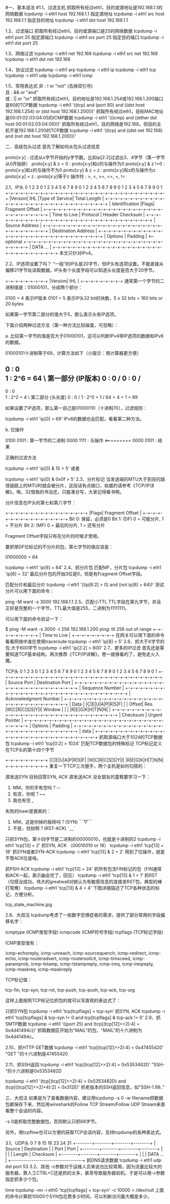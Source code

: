 #一、基本语法
#1.1、过滤主机
抓取所有经过eth1，目的或源地址是192.168.1.1的网络数据
tcpdump -i eth1 host 192.168.1.1
指定源地址
tcpdump -i eth1 src host 192.168.1.1
指定目的地址
tcpdump -i eth1 dst host 192.168.1.1

1.2、过滤端口
抓取所有经过eth1，目的或源端口是25的网络数据
tcpdump -i eth1 port 25
指定源端口
tcpdump -i eth1 src port 25
指定目的端口
tcpdump -i eth1 dst port 25

1.3、网络过滤
tcpdump -i eth1 net 192.168
tcpdump -i eth1 src net 192.168
tcpdump -i eth1 dst net 192.168

1.4、协议过滤
tcpdump -i eth1 arp
tcpdump -i eth1 ip
tcpdump -i eth1 tcp
tcpdump -i eth1 udp
tcpdump -i eth1 icmp

1.5、常用表达式
非 : ! or "not" (去掉双引号)  
且 : && or "and"  
或 : || or "or"
抓取所有经过eth1，目的地址是192.168.1.254或192.168.1.200端口是80的TCP数据
tcpdump -i eth1 '((tcp) and (port 80) and ((dst host 192.168.1.254) or (dst host 192.168.1.200)))'
抓取所有经过eth1，目标MAC地址是00:01:02:03:04:05的ICMP数据
tcpdump -i eth1 '((icmp) and ((ether dst host 00:01:02:03:04:05)))'
抓取所有经过eth1，目的网络是192.168，但目的主机不是192.168.1.200的TCP数据
tcpdump -i eth1 '((tcp) and ((dst net 192.168) and (not dst host 192.168.1.200)))'

二、高级包头过滤
首先了解如何从包头过滤信息

proto[x:y]          : 过滤从x字节开始的y字节数。比如ip[2:2]过滤出3、4字节（第一字节从0开始排）
proto[x:y] & z = 0  : proto[x:y]和z的与操作为0
proto[x:y] & z !=0  : proto[x:y]和z的与操作不为0
proto[x:y] & z = z  : proto[x:y]和z的与操作为z
proto[x:y] = z      : proto[x:y]等于z
操作符 : >, <, >=, <=, =, !=

2.1、IP头
 0                   1                   2                   3
 0 1 2 3 4 5 6 7 8 9 0 1 2 3 4 5 6 7 8 9 0 1 2 3 4 5 6 7 8 9 0 1
 +-+-+-+-+-+-+-+-+-+-+-+-+-+-+-+-+-+-+-+-+-+-+-+-+-+-+-+-+-+-+-+-+
 |Version|  IHL  |Type of Service|          Total Length         |
 +-+-+-+-+-+-+-+-+-+-+-+-+-+-+-+-+-+-+-+-+-+-+-+-+-+-+-+-+-+-+-+-+
 |         Identification        |Flags|      Fragment Offset    |
 +-+-+-+-+-+-+-+-+-+-+-+-+-+-+-+-+-+-+-+-+-+-+-+-+-+-+-+-+-+-+-+-+
 |  Time to Live |    Protocol   |         Header Checksum       |
 +-+-+-+-+-+-+-+-+-+-+-+-+-+-+-+-+-+-+-+-+-+-+-+-+-+-+-+-+-+-+-+-+
 |                       Source Address                          |
 +-+-+-+-+-+-+-+-+-+-+-+-+-+-+-+-+-+-+-+-+-+-+-+-+-+-+-+-+-+-+-+-+
 |                    Destination Address                        |
 +-+-+-+-+-+-+-+-+-+-+-+-+-+-+-+-+-+-+-+-+-+-+-+-+-+-+-+-+-+-+-+-+
 |                    Options                    |    Padding    | <-- optional
 +-+-+-+-+-+-+-+-+-+-+-+-+-+-+-+-+-+-+-+-+-+-+-+-+-+-+-+-+-+-+-+-+
 |                            DATA ...                           |
 +-+-+-+-+-+-+-+-+-+-+-+-+-+-+-+-+-+-+-+-+-+-+-+-+-+-+-+-+-+-+-+-+
本文只针对IPv4。

2.2、IP选项设置了吗？
“一般”的IP头是20字节，但IP头有选项设置，不能直接从偏移21字节处读取数据。IP头有个长度字段可以知道头长度是否大于20字节。

 +-+-+-+-+-+-+-+-+
 |Version|  IHL  |
 +-+-+-+-+-+-+-+-+
通常第一个字节的二进制值是：01000101，分成两个部分：

0100 = 4 表示IP版本 0101 = 5 表示IP头32 bit的块数，5 x 32 bits = 160 bits or 20 bytes

如果第一字节第二部分的值大于5，那么表示头有IP选项。

下面介绍两种过滤方法（第一种方法比较操蛋，可忽略）：

a. 比较第一字节的值是否大于01000101，这可以判断IPv4带IP选项的数据和IPv6的数据。

01000101十进制等于69，计算方法如下（小提示：用计算器更方便）

0 : 0  \
1 : 2^6 = 64 \ 第一部分 (IP版本)
0 : 0   /
0 : 0  /
-
0 : 0  \
1 : 2^2 = 4  \ 第二部分 (头长度)
0 : 0   /
1 : 2^0 = 1 /
64 + 4 + 1 = 69

如果设置了IP选项，那么第一自己是01000110（十进制70），过滤规则：

tcpdump -i eth1 'ip[0] > 69'
IPv6的数据也会匹配，看看第二种方法。

b. 位操作

0100 0101 : 第一字节的二进制
0000 1111 : 与操作
<=========
0000 0101 : 结果

正确的过滤方法

tcpdump -i eth1 'ip[0] & 15 > 5'
或者

tcpdump -i eth1 'ip[0] & 0x0f > 5'
2.3、分片标记
当发送端的MTU大于到目的路径链路上的MTU时就会被分片，这段话有点拗口，权威的请参考《TCP/IP详解》。唉，32借我的书没还，只能凑合写，大家记得看书啊。

分片信息在IP头的第七和第八字节：

 +-+-+-+-+-+-+-+-+-+-+-+-+-+-+-+-+
 |Flags|      Fragment Offset    |
 +-+-+-+-+-+-+-+-+-+-+-+-+-+-+-+-+
Bit 0: 保留，必须是0
Bit 1: (DF) 0 = 可能分片, 1 = 不分片
Bit 2: (MF) 0 = 最后的分片, 1 = 还有分片

Fragment Offset字段只有在分片的时候才使用。

要抓带DF位标记的不分片的包，第七字节的值应该是：

01000000 = 64

tcpdump -i eth1 'ip[6] = 64'
2.4、抓分片包
匹配MF，分片包
tcpdump -i eth1 'ip[6] = 32'
最后分片包的开始3位是0，但是有Fragment Offset字段。

匹配分片和最后分片
tcpdump -i eth1 '((ip[6:2] > 0) and (not ip[6] = 64))'
测试分片可以用下面的命令：

ping -M want -s 3000 192.168.1.1
2.5、匹配小TTL
TTL字段在第九字节，并且正好是完整的一个字节，TTL最大值是255，二进制为11111111。

可以用下面的命令验证一下：

$ ping -M want -s 3000 -t 256 192.168.1.200
ping: ttl 256 out of range
 +-+-+-+-+-+-+-+-+
 |  Time to Live |
 +-+-+-+-+-+-+-+-+
在网关可以用下面的命令看看网络中谁在使用traceroute
tcpdump -i eth1 'ip[8] < 5'
2.6、抓大于X字节的包
大于600字节
tcpdump -i eth1 'ip[2:2] > 600'
2.7、更多的IP过滤
首先还是需要知道TCP基本结构，再次推荐《TCP/IP详解》，卷一就够看的了，避免走火入魔。

TCP头
 0                   1                   2                   3
 0 1 2 3 4 5 6 7 8 9 0 1 2 3 4 5 6 7 8 9 0 1 2 3 4 5 6 7 8 9 0 1
 +-+-+-+-+-+-+-+-+-+-+-+-+-+-+-+-+-+-+-+-+-+-+-+-+-+-+-+-+-+-+-+-+
 |          Source Port          |       Destination Port        |
 +-+-+-+-+-+-+-+-+-+-+-+-+-+-+-+-+-+-+-+-+-+-+-+-+-+-+-+-+-+-+-+-+
 |                        Sequence Number                        |
 +-+-+-+-+-+-+-+-+-+-+-+-+-+-+-+-+-+-+-+-+-+-+-+-+-+-+-+-+-+-+-+-+
 |                    Acknowledgment Number                      |
 +-+-+-+-+-+-+-+-+-+-+-+-+-+-+-+-+-+-+-+-+-+-+-+-+-+-+-+-+-+-+-+-+
 |  Data |       |C|E|U|A|P|R|S|F|                               |
 | Offset|  Res. |W|C|R|C|S|S|Y|I|            Window             |
 |       |       |R|E|G|K|H|T|N|N|                               |
 +-+-+-+-+-+-+-+-+-+-+-+-+-+-+-+-+-+-+-+-+-+-+-+-+-+-+-+-+-+-+-+-+
 |           Checksum            |         Urgent Pointer        |
 +-+-+-+-+-+-+-+-+-+-+-+-+-+-+-+-+-+-+-+-+-+-+-+-+-+-+-+-+-+-+-+-+
 |                    Options                    |    Padding    |
 +-+-+-+-+-+-+-+-+-+-+-+-+-+-+-+-+-+-+-+-+-+-+-+-+-+-+-+-+-+-+-+-+
 |                             data                              |
 +-+-+-+-+-+-+-+-+-+-+-+-+-+-+-+-+-+-+-+-+-+-+-+-+-+-+-+-+-+-+-+-+
抓取源端口大于1024的TCP数据包
tcpdump -i eth1 'tcp[0:2] > 1024'
匹配TCP数据包的特殊标记
TCP标记定义在TCP头的第十四个字节

 +-+-+-+-+-+-+-+-+
 |C|E|U|A|P|R|S|F|
 |W|C|R|C|S|S|Y|I|
 |R|E|G|K|H|T|N|N|
 +-+-+-+-+-+-+-+-+
重复一下TCP三次握手，两个主机是如何勾搭的：

源发送SYN
目标回答SYN, ACK
源发送ACK
没女朋友的童鞋要学习一下：
1. MM，你的手有空吗？--
2. 有空，你呢？\~~
3. 我也有空 *_*

失败的loser是酱紫的：
1. MM，这是你掉的板砖吗？(SYN) ￣▽￣
2. 不是，找拍啊？(RST-ACK) ˋ﹏ˊ

只抓SYN包，第十四字节是二进制的00000010，也就是十进制的2
tcpdump -i eth1 'tcp[13] = 2'
抓SYN, ACK （00010010 or 18）
tcpdump -i eth1 'tcp[13] = 18'
抓SYN或者SYN-ACK
tcpdump -i eth1 'tcp[13] & 2 = 2'
用到了位操作，就是不管ACK位是啥。

抓PSH-ACK
tcpdump -i eth1 'tcp[13] = 24'
抓所有包含FIN标记的包（FIN通常和ACK一起，表示幽会完了，回见）
tcpdump -i eth1 'tcp[13] & 1 = 1'
抓RST（勾搭没成功，伟大的greatwall对她认为有敏感信息的连接发RST包，典型的棒打鸳鸯）
tcpdump -i eth1 'tcp[13] & 4 = 4'
下图详细描述了TCP各种状态的标记，方便分析。

tcp_state_machine.jpg

2.8、大叔注
tcpdump考虑了一些数字恐惧症者的需求，提供了部分常用的字段偏移名字：

icmptype (ICMP类型字段)
icmpcode (ICMP符号字段)
tcpflags (TCP标记字段)

ICMP类型值有：

icmp-echoreply, icmp-unreach, icmp-sourcequench, icmp-redirect, icmp-echo, icmp-routeradvert, icmp-routersolicit, icmp-timxceed, icmp-paramprob, icmp-tstamp, icmp-tstampreply, icmp-ireq, icmp-ireqreply, icmp-maskreq, icmp-maskreply

TCP标记值：

tcp-fin, tcp-syn, tcp-rst, tcp-push, tcp-push, tcp-ack, tcp-urg

这样上面按照TCP标记位抓包的就可以写直观的表达式了：

只抓SYN包
tcpdump -i eth1 'tcp[tcpflags] = tcp-syn'
抓SYN, ACK
tcpdump -i eth1 'tcp[tcpflags] & tcp-syn != 0 and tcp[tcpflags] & tcp-ack != 0'
2.9、抓SMTP数据
tcpdump -i eth1 '((port 25) and (tcp[(tcp[12]>>2):4] = 0x4d41494c))'
抓取数据区开始为"MAIL"的包，"MAIL"的十六进制为0x4d41494c。

2.10、抓HTTP GET数据
tcpdump -i eth1 'tcp[(tcp[12]>>2):4] = 0x47455420'
"GET "的十六进制是47455420

2.11、抓SSH返回
tcpdump -i eth1 'tcp[(tcp[12]>>2):4] = 0x5353482D'
"SSH-"的十六进制是0x5353482D

tcpdump -i eth1 '(tcp[(tcp[12]>>2):4] = 0x5353482D) and (tcp[((tcp[12]>>2)+4):2] = 0x312E)'
抓老版本的SSH返回信息，如"SSH-1.99.."

三、大叔注
如果是为了查看数据内容，建议用tcpdump -s 0 -w filename把数据包都保存下来，然后用wireshark的Follow TCP Stream/Follow UDP Stream来查看整个会话的内容。

-s 0是抓取完整数据包，否则默认只抓68字节。

另外，用tcpflow也可以方便的获取TCP会话内容，支持tcpdump的各种表达式。

3.1、UDP头
  0      7 8     15 16    23 24    31
 +--------+--------+--------+--------+
 |     Source      |   Destination   |
 |      Port       |      Port       |
 +--------+--------+--------+--------+
 |                 |                 |
 |     Length      |    Checksum     |
 +--------+--------+--------+--------+
 |                                   |
 |              DATA ...             |
 +-----------------------------------+
抓DNS请求数据
tcpdump -i eth1 udp dst port 53
3.2、其他
-c参数对于运维人员来说也比较常用，因为流量比较大的服务器，靠人工CTRL+C还是抓的太多，甚至导致服务器宕机，于是可以用-c参数指定抓多少个包。

time tcpdump -nn -i eth0 'tcp[tcpflags] = tcp-syn' -c 10000 > /dev/null
上面的命令计算抓10000个SYN包花费多少时间，可以判断访问量大概是多少。
